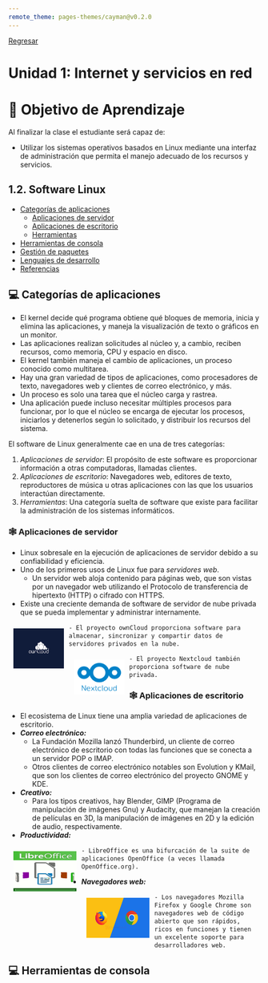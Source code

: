 ```yaml
---
remote_theme: pages-themes/cayman@v0.2.0
---
```

[Regresar](/Administracion-de-Sistemas-y-Servicios-en-Red/)

# Unidad 1: Internet y servicios en red

# 🎯 Objetivo de Aprendizaje
Al finalizar la clase el estudiante será capaz de:
- Utilizar los sistemas operativos basados en Linux mediante una interfaz de administración que permita el manejo adecuado de los recursos y servicios.

## 1.2. Software Linux
- [Categorías de aplicaciones](#aplicaciones)
    - [Aplicaciones de servidor](#servidor)
    - [Aplicaciones de escritorio](#escritorio)
    - [Herramientas](#herramientas)
- [Herramientas de consola](#herramientas_consola)
- [Gestión de paquetes](#paquetes)
- [Lenguajes de desarrollo](#lenguajes)
- [Referencias](#referencias)

<a name="aplicaciones"> </a>
## 💻 Categorías de aplicaciones
- El kernel decide qué programa obtiene qué bloques de memoria, inicia y elimina las aplicaciones, y maneja la visualización de texto o gráficos en un monitor.
- Las aplicaciones realizan solicitudes al núcleo y, a cambio, reciben recursos, como memoria, CPU y espacio en disco.
- El kernel también maneja el cambio de aplicaciones, un proceso conocido como multitarea.
- Hay una gran variedad de tipos de aplicaciones, como procesadores de texto, navegadores web y clientes de correo electrónico, y más.
- Un proceso es solo una tarea que el núcleo carga y rastrea.
- Una aplicación puede incluso necesitar múltiples procesos para funcionar, por lo que el núcleo se encarga de ejecutar los procesos, iniciarlos y detenerlos según lo solicitado, y distribuir los recursos del sistema.

El software de Linux generalmente cae en una de tres categorías:

1. *Aplicaciones de servidor*: El propósito de este software es proporcionar información a otras computadoras, llamadas clientes.
2. *Aplicaciones de escritorio*: Navegadores web, editores de texto, reproductores de música u otras aplicaciones con las que los usuarios interactúan directamente.
3. *Herramientas*: Una categoría suelta de software que existe para facilitar la administración de los sistemas informáticos.

<a name="servidor"> </a>
### 🕸️ **Aplicaciones de servidor**
- Linux sobresale en la ejecución de aplicaciones de servidor debido a su confiabilidad y eficiencia.
- Uno de los primeros usos de Linux fue para *servidores web*.
    - Un servidor web aloja contenido para páginas web, que son vistas por un navegador web utilizando el Protocolo de transferencia de hipertexto (HTTP) o cifrado con HTTPS.
- Existe una creciente demanda de software de servidor de nube privada que se pueda implementar y administrar internamente.

<p align="center">
  <img src="../imagenes/owncloud.png" style="width: 20%; height: 80px; float: left; padding: 10px;" alt="owncloud">
</p>

    - El proyecto ownCloud proporciona software para almacenar, sincronizar y compartir datos de servidores privados en la nube.


<p align="center">
  <img src="../imagenes/nextcloud.png" style="width: 20%; height: 70px; float: left; padding: 10px;" alt="nextcloud">
</p>

    - El proyecto Nextcloud también proporciona software de nube privada.


<a name="escritorio"> </a>
### 🕸️ **Aplicaciones de escritorio**
- El ecosistema de Linux tiene una amplia variedad de aplicaciones de escritorio.
- ***Correo electrónico:***
    - La Fundación Mozilla lanzó Thunderbird, un cliente de correo electrónico de escritorio con todas las funciones que se conecta a un servidor POP o IMAP.
    - Otros clientes de correo electrónico notables son Evolution y KMail, que son los clientes de correo electrónico del proyecto GNOME y KDE.
- ***Creativo:***
    - Para los tipos creativos, hay Blender, GIMP (Programa de manipulación de imágenes Gnu) y Audacity, que manejan la creación de películas en 3D, la manipulación de imágenes en 2D y la edición de audio, respectivamente.
- ***Productividad:***
<p align="center">
  <img src="../gifs/libreoffice.gif" style="width: 25%; height: 80px; float: left; padding: 10px;" alt="libreoffice">
</p>

    - LibreOffice es una bifurcación de la suite de aplicaciones OpenOffice (a veces llamada OpenOffice.org).
- ***Navegadores web:***
<p align="center">
  <img src="../imagenes/firefoxgoogle.png" style="width: 25%; height: 80px; float: left; padding: 10px;" alt="firefoxgoogle">
</p>

    - Los navegadores Mozilla Firefox y Google Chrome son navegadores web de código abierto que son rápidos, ricos en funciones y tienen un excelente soporte para desarrolladores web.


<a name="herramientas_consola"> </a>

## 💻 Herramientas de consola


<a name="paquetes"> </a>
<a name="lenguajes"> </a>
<a name="referencias"> </a>


